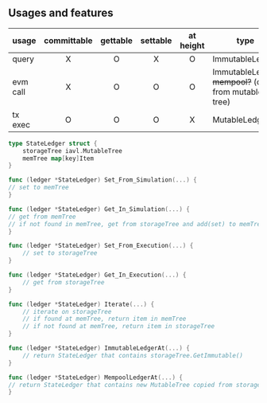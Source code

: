 ## Usages and features

usage | committable | gettable | settable | at height | type
-|:-----------:|:--------:|:--------:|:---------:|-
query        |      X      |    O     |    X     |     O     | ImmutableLedger
evm call |      X      |    O     |    O     |     O     | ImmutableLedger ~~mempool?~~ (copy from mutable tree)
tx exec |      O      |    O     |    O     |     X     | MutableLedger 


```go
type StateLedger struct {
    storageTree iavl.MutableTree
	memTree map[key]Item
}

func (ledger *StateLedger) Set_From_Simulation(...) {
// set to memTree
}

func (ledger *StateLedger) Get_In_Simulation(...) {
// get from memTree
// if not found in memTree, get from storageTree and add(set) to memTree. 
}

func (ledger *StateLedger) Set_From_Execution(...) {
	// set to storageTree
}

func (ledger *StateLedger) Get_In_Execution(...) {
    // get from storageTree
}

func (ledger *StateLedger) Iterate(...) {
	// iterate on storageTree
	// if found at memTree, return item in memTree
	// if not found at memTree, return item in storageTree
}

func (ledger *StateLedger) ImmutableLedgerAt(...) {
	// return StateLedger that contains storageTree.GetImmutable()
}

func (ledger *StateLedger) MempoolLedgerAt(...) {
// return StateLedger that contains new MutableTree copied from storageTree
}

```
